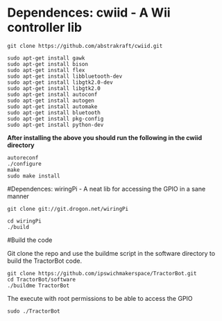 
# Dependences: cwiid - A Wii controller lib

```
git clone https://github.com/abstrakraft/cwiid.git
```

```
sudo apt-get install gawk
sudo apt-get install bison
sudo apt-get install flex
sudo apt-get install libbluetooth-dev
sudo apt-get install libgtk2.0-dev 
sudo apt-get install libgtk2.0 
sudo apt-get install autoconf
sudo apt-get install autogen
sudo apt-get install automake
sudo apt-get install bluetooth
sudo apt-get install pkg-config
sudo apt-get install python-dev
```

**After installing the above you should run the following in the cwiid directory**
```
autoreconf
./configure
make
sudo make install
```

#Dependences: wiringPi - A neat lib for accessing the GPIO in a sane manner
```
git clone git://git.drogon.net/wiringPi
```
```
cd wiringPi
./build
```

#Build the code

Git clone the repo and use the buildme script in the software directory to build the TractorBot code.
```
git clone https://github.com/ipswichmakerspace/TractorBot.git
cd TractorBot/software
./buildme TractorBot
```

The execute with root permissions to be able to access the GPIO
```
sudo ./TractorBot
```
